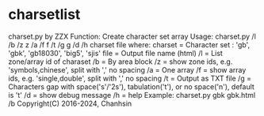 # charsetlist

charset.py by ZZX
 Function:
  Create character set array
 Usage:
  charset.py /l /b /z z /a /f f /t /g g /d /h charset file
 where:
  charset = Character set : 'gb', 'gbk', 'gb18030', 'big5', 'sjis'
  file = Output file name (html)
  /l = List zone/array id of charaset
  /b = By area block
  /z = show zone ids, e.g. 'symbols,chinese', split with ',' no spacing
  /a = One array
  /f = show array ids, e.g. 'single,double', split with ',' no spacing
  /t = Output as TXT file
  /g = Characters gap with space('s'/'2s'), tabulation('t'), or no space('n'), default is 't'
  /d = show debug message
  /h = help
 Example:
  charset.py gbk gbk.html /b
 Copyright(C) 2016-2024, Chanhsin
